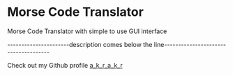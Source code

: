 # Morse Code Translator
Morse Code Translator with simple to use GUI interface

----------------------description comes below the line-------------------------------------


Check out my Github profile [a_k_r_a_k_r](https://github.com/a-k-r-a-k-r)
